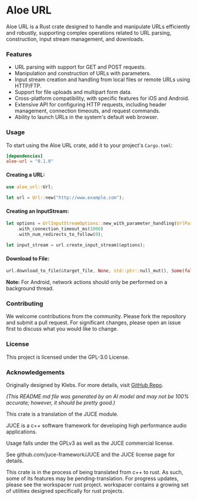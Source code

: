 # Aloe URL

Aloe URL is a Rust crate designed to handle and manipulate URLs efficiently and robustly, supporting complex operations related to URL parsing, construction, input stream management, and downloads. 

### Features

- URL parsing with support for GET and POST requests.
- Manipulation and construction of URLs with parameters.
- Input stream creation and handling from local files or remote URLs using HTTP/FTP.
- Support for file uploads and multipart form data.
- Cross-platform compatibility, with specific features for iOS and Android.
- Extensive API for configuring HTTP requests, including header management, connection timeouts, and request commands.
- Ability to launch URLs in the system's default web browser.

### Usage

To start using the Aloe URL crate, add it to your project's `Cargo.toml`:

```toml
[dependencies]
aloe-url = "0.1.0"
```

#### Creating a URL:

```rust
use aloe_url::Url;

let url = Url::new("http://www.example.com");
```

#### Creating an InputStream:

```rust
let options = UrlInputStreamOptions::new_with_parameter_handling(UrlParameterHandling::inAddress)
    .with_connection_timeout_ms(1000)
    .with_num_redirects_to_follow(0);

let input_stream = url.create_input_stream(&options);
```

#### Download to File:

```rust
url.download_to_file(&target_file, None, std::ptr::null_mut(), Some(false));
```

**Note:** For Android, network actions should only be performed on a background thread.

### Contributing

We welcome contributions from the community. Please fork the repository and submit a pull request. For significant changes, please open an issue first to discuss what you would like to change.

### License

This project is licensed under the GPL-3.0 License.

### Acknowledgements

Originally designed by Klebs. For more details, visit [GitHub Repo](https://github.com/klebs6/aloe-rs).

*(This README.md file was generated by an AI model and may not be 100% accurate; however, it should be pretty good.)*


This crate is a translation of the JUCE module.

JUCE is a c++ software framework for developing high performance audio applications.

Usage falls under the GPLv3 as well as the JUCE commercial license.

See github.com/juce-framework/JUCE and the JUCE license page for details.

This crate is in the process of being translated from c++ to rust. As such, some of its features may be pending-translation. For progress updates, please see the workspacer rust project. workspacer contains a growing set of utilities designed specifically for rust projects.
